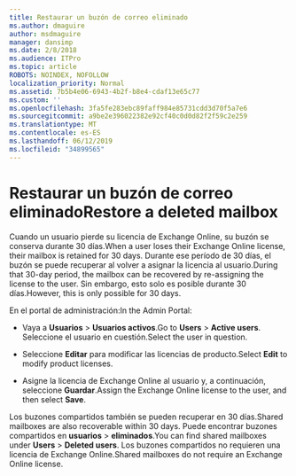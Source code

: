 ```yaml
---
title: Restaurar un buzón de correo eliminado
ms.author: dmaguire
author: msdmaguire
manager: dansimp
ms.date: 2/8/2018
ms.audience: ITPro
ms.topic: article
ROBOTS: NOINDEX, NOFOLLOW
localization_priority: Normal
ms.assetid: 7b5b4e06-6943-4b2f-b8e4-cdaf13e65c77
ms.custom: ''
ms.openlocfilehash: 3fa5fe283ebc89faff984e85731cdd3d70f5a7e6
ms.sourcegitcommit: a9be2e396022382e92cf40c0d0d82f2f59c2e259
ms.translationtype: MT
ms.contentlocale: es-ES
ms.lasthandoff: 06/12/2019
ms.locfileid: "34899565"
---
```

# <a name="restore-a-deleted-mailbox"></a><span data-ttu-id="af4a7-102">Restaurar un buzón de correo eliminado</span><span class="sxs-lookup"><span data-stu-id="af4a7-102">Restore a deleted mailbox</span></span>

<span data-ttu-id="af4a7-103">Cuando un usuario pierde su licencia de Exchange Online, su buzón se conserva durante 30 días.</span><span class="sxs-lookup"><span data-stu-id="af4a7-103">When a user loses their Exchange Online license, their mailbox is retained for 30 days.</span></span> <span data-ttu-id="af4a7-104">Durante ese período de 30 días, el buzón se puede recuperar al volver a asignar la licencia al usuario.</span><span class="sxs-lookup"><span data-stu-id="af4a7-104">During that 30-day period, the mailbox can be recovered by re-assigning the license to the user.</span></span> <span data-ttu-id="af4a7-105">Sin embargo, esto solo es posible durante 30 días.</span><span class="sxs-lookup"><span data-stu-id="af4a7-105">However, this is only possible for 30 days.</span></span>
  
<span data-ttu-id="af4a7-106">En el portal de administración:</span><span class="sxs-lookup"><span data-stu-id="af4a7-106">In the Admin Portal:</span></span>
  
- <span data-ttu-id="af4a7-107">Vaya a **Usuarios** \> **Usuarios activos**.</span><span class="sxs-lookup"><span data-stu-id="af4a7-107">Go to **Users** \> **Active users**.</span></span> <span data-ttu-id="af4a7-108">Seleccione el usuario en cuestión.</span><span class="sxs-lookup"><span data-stu-id="af4a7-108">Select the user in question.</span></span>

- <span data-ttu-id="af4a7-109">Seleccione **Editar** para modificar las licencias de producto.</span><span class="sxs-lookup"><span data-stu-id="af4a7-109">Select **Edit** to modify product licenses.</span></span>

- <span data-ttu-id="af4a7-110">Asigne la licencia de Exchange Online al usuario y, a continuación, seleccione **Guardar**.</span><span class="sxs-lookup"><span data-stu-id="af4a7-110">Assign the Exchange Online license to the user, and then select **Save**.</span></span>

<span data-ttu-id="af4a7-111">Los buzones compartidos también se pueden recuperar en 30 días.</span><span class="sxs-lookup"><span data-stu-id="af4a7-111">Shared mailboxes are also recoverable within 30 days.</span></span> <span data-ttu-id="af4a7-112">Puede encontrar buzones compartidos en **usuarios** \> **eliminados**.</span><span class="sxs-lookup"><span data-stu-id="af4a7-112">You can find shared mailboxes under **Users** \> **Deleted users**.</span></span> <span data-ttu-id="af4a7-113">Los buzones compartidos no requieren una licencia de Exchange Online.</span><span class="sxs-lookup"><span data-stu-id="af4a7-113">Shared mailboxes do not require an Exchange Online license.</span></span>
  